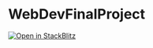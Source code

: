 # WebDevFinalProject
[![Open in StackBlitz](https://developer.stackblitz.com/img/open_in_stackblitz.svg)](https://stackblitz.com/github/Dakota1942/WebDevFinalProject)
